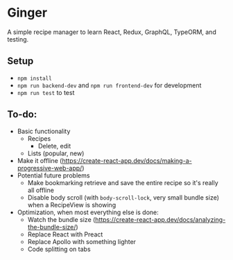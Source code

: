 # Ginger

A simple recipe manager to learn React, Redux, GraphQL, TypeORM, and testing.

## Setup

- `npm install`
- `npm run backend-dev` and `npm run frontend-dev` for development
- `npm run test` to test

## To-do:

- Basic functionality
  - Recipes
    - Delete, edit
  - Lists (popular, new)
- Make it offline (https://create-react-app.dev/docs/making-a-progressive-web-app/)
- Potential future problems
  - Make bookmarking retrieve and save the entire recipe so it's really all offline
  - Disable body scroll (with `body-scroll-lock`, very small bundle size) when a RecipeView is showing
- Optimization, when most everything else is done:
  - Watch the bundle size (https://create-react-app.dev/docs/analyzing-the-bundle-size/)
  - Replace React with Preact
  - Replace Apollo with something lighter
  - Code splitting on tabs
